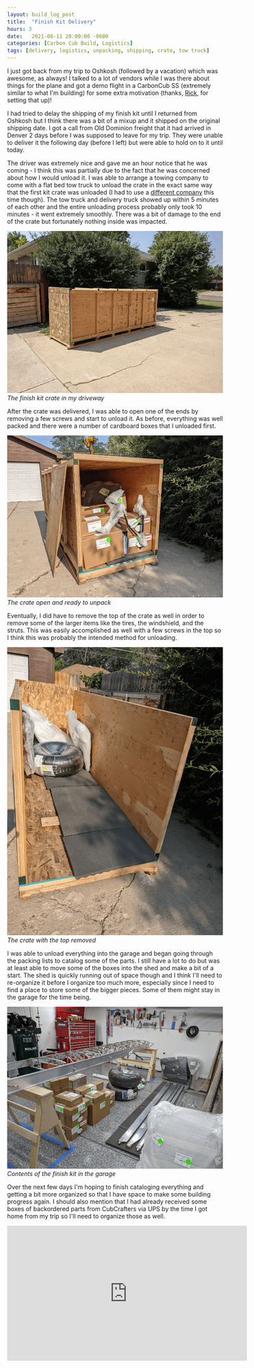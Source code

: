 ```yaml
---
layout: build_log_post
title:  "Finish Kit Delivery"
hours: 3
date:   2021-08-11 20:00:00 -0600
categories: [Carbon Cub Build, Logistics]
tags: [delivery, logistics, unpacking, shipping, crate, tow truck]
---
```


I just got back from my trip to Oshkosh (followed by a vacation) which was awesome, as always! I talked to a lot of vendors while I was there about things for the plane and got a demo flight in a CarbonCub SS (extremely similar to what I'm building) for some extra motivation (thanks, [Rick](http://www.suncountrycubs.com/), for setting that up)!

I had tried to delay the shipping of my finish kit until I returned from Oshkosh but I think there was a bit of a mixup and it shipped on the original shipping date. I got a call from Old Dominion freight that it had arrived in Denver 2 days before I was supposed to leave for my trip. They were unable to deliver it the following day (before I left) but were able to hold on to it until today.

The driver was extremely nice and gave me an hour notice that he was coming - I think this was partially due to the fact that he was concerned about how I would unload it. I was able to arrange a towing company to come with a flat bed tow truck to unload the crate in the exact same way that the first kit crate was unloaded (I had to use a [different company](http://www.westminstercotowtruck.com/) this time though). The tow truck and delivery truck showed up within 5 minutes of each other and the entire unloading process probably only took 10 minutes - it went extremely smoothly. There was a bit of damage to the end of the crate but fortunately nothing inside was impacted.

![Desktop View](/assets/img/posts/2021-08-11-finish-kit-delivery/crate.png)
_The finish kit crate in my driveway_

After the crate was delivered, I was able to open one of the ends by removing a few screws and start to unload it. As before, everything was well packed and there were a number of cardboard boxes that I unloaded first.

![Desktop View](/assets/img/posts/2021-08-11-finish-kit-delivery/open_crate.png)
_The crate open and ready to unpack_

Eventually, I did have to remove the top of the crate as well in order to remove some of the larger items like the tires, the windshield, and the struts. This was easily accomplished as well with a few screws in the top so I think this was probably the intended method for unloading.

![Desktop View](/assets/img/posts/2021-08-11-finish-kit-delivery/top_of_crate_removed.png)
_The crate with the top removed_

I was able to unload everything into the garage and began going through the packing lists to catalog some of the parts. I still have a lot to do but was at least able to move some of the boxes into the shed and make a bit of a start. The shed is quickly running out of space though and I think I'll need to re-organize it before I organize too much more, especially since I need to find a place to store some of the bigger pieces. Some of them might stay in the garage for the time being.

![Desktop View](/assets/img/posts/2021-08-11-finish-kit-delivery/contents_in_garage.png)
_Contents of the finish kit in the garage_

Over the next few days I'm hoping to finish cataloging everything and getting a bit more organized so that I have space to make some building progress again. I should also mention that I had already received some boxes of backordered parts from CubCrafters via UPS by the time I got home from my trip so I'll need to organize those as well.

<iframe width="560" height="315" src="https://www.youtube.com/embed/Q-CedB2sctc" title="YouTube video player" frameborder="0" allow="accelerometer; autoplay; clipboard-write; encrypted-media; gyroscope; picture-in-picture" allowfullscreen></iframe>